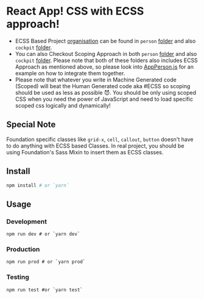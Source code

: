 # React App! CSS with ECSS approach!

- ECSS Based Project [organisation](http://ecss.io/chapter5.html#h-H2_0) can be found in `person` [folder](https://github.com/IamManchanda/react-app/tree/master/src/components/person) and also `cockpit` [folder](https://github.com/IamManchanda/react-app/tree/master/src/components/cockpit).
- You can also Checkout Scoping Approach in both `person` [folder](https://github.com/IamManchanda/react-app/tree/master/src/components/person) and also `cockpit` [folder](https://github.com/IamManchanda/react-app/tree/master/src/components/cockpit). Please note that both of these folders also includes ECSS Approach as mentioned above, so please look into [AppPerson.js](https://github.com/IamManchanda/react-app/blob/master/src/components/person/AppPerson.js#L6-L17) for an example on how to integrate them together.
- Please note that whatever you write in Machine Generated code (Scoped) will beat the Human Generated code aka #ECSS so scoping should be used as less as possible 😈. You should be only using scoped CSS when you need the power of JavaScript and need to load specific scoped css logically and dynamically!

## Special Note

Foundation specific classes like `grid-x`, `cell`, `callout`, `button` doesn't have to do anything with ECSS based Classes. In real project, you should be using Foundation's Sass Mixin to insert them as ECSS classes.

## Install

```bash
npm install # or `yarn`
```

## Usage

### Development

```
npm run dev # or `yarn dev`
```

### Production

```
npm run prod # or `yarn prod`
```

### Testing 

```
npm run test #or `yarn test`
```